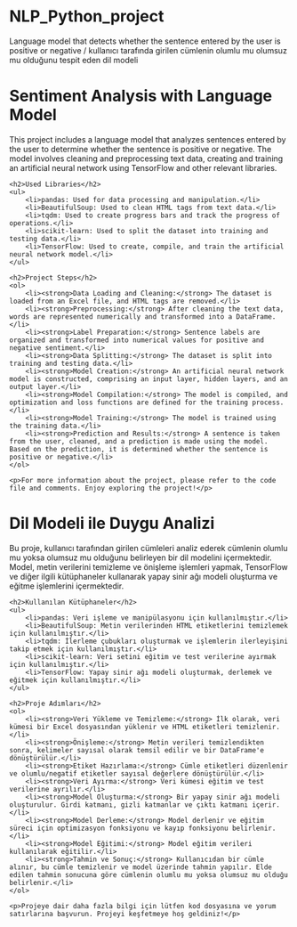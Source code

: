 # NLP_Python_project
Language model that detects whether the sentence entered by the user is positive or negative / kullanıcı tarafında girilen cümlenin olumlu mu olumsuz mu olduğunu tespit eden dil modeli

<html>
<head>
    <title>Sentiment Analysis with Language Model</title>
</head>
<body>
    <h1>Sentiment Analysis with Language Model</h1>
    <p>This project includes a language model that analyzes sentences entered by the user to determine whether the sentence is positive or negative. The model involves cleaning and preprocessing text data, creating and training an artificial neural network using TensorFlow and other relevant libraries.</p>
    
    <h2>Used Libraries</h2>
    <ul>
        <li>pandas: Used for data processing and manipulation.</li>
        <li>BeautifulSoup: Used to clean HTML tags from text data.</li>
        <li>tqdm: Used to create progress bars and track the progress of operations.</li>
        <li>scikit-learn: Used to split the dataset into training and testing data.</li>
        <li>TensorFlow: Used to create, compile, and train the artificial neural network model.</li>
    </ul>

    <h2>Project Steps</h2>
    <ol>
        <li><strong>Data Loading and Cleaning:</strong> The dataset is loaded from an Excel file, and HTML tags are removed.</li>
        <li><strong>Preprocessing:</strong> After cleaning the text data, words are represented numerically and transformed into a DataFrame.</li>
        <li><strong>Label Preparation:</strong> Sentence labels are organized and transformed into numerical values for positive and negative sentiment.</li>
        <li><strong>Data Splitting:</strong> The dataset is split into training and testing data.</li>
        <li><strong>Model Creation:</strong> An artificial neural network model is constructed, comprising an input layer, hidden layers, and an output layer.</li>
        <li><strong>Model Compilation:</strong> The model is compiled, and optimization and loss functions are defined for the training process.</li>
        <li><strong>Model Training:</strong> The model is trained using the training data.</li>
        <li><strong>Prediction and Results:</strong> A sentence is taken from the user, cleaned, and a prediction is made using the model. Based on the prediction, it is determined whether the sentence is positive or negative.</li>
    </ol>
    
    <p>For more information about the project, please refer to the code file and comments. Enjoy exploring the project!</p>
</body>

<head>
    <title>Dil Modeli ile Duygu Analizi</title>
</head>
<body>
    <h1>Dil Modeli ile Duygu Analizi</h1>
    <p>Bu proje, kullanıcı tarafından girilen cümleleri analiz ederek cümlenin olumlu mu yoksa olumsuz mu olduğunu belirleyen bir dil modelini içermektedir. Model, metin verilerini temizleme ve önişleme işlemleri yapmak, TensorFlow ve diğer ilgili kütüphaneler kullanarak yapay sinir ağı modeli oluşturma ve eğitme işlemlerini içermektedir.</p>
    
    <h2>Kullanılan Kütüphaneler</h2>
    <ul>
        <li>pandas: Veri işleme ve manipülasyonu için kullanılmıştır.</li>
        <li>BeautifulSoup: Metin verilerinden HTML etiketlerini temizlemek için kullanılmıştır.</li>
        <li>tqdm: İlerleme çubukları oluşturmak ve işlemlerin ilerleyişini takip etmek için kullanılmıştır.</li>
        <li>scikit-learn: Veri setini eğitim ve test verilerine ayırmak için kullanılmıştır.</li>
        <li>TensorFlow: Yapay sinir ağı modeli oluşturmak, derlemek ve eğitmek için kullanılmıştır.</li>
    </ul>

    <h2>Proje Adımları</h2>
    <ol>
        <li><strong>Veri Yükleme ve Temizleme:</strong> İlk olarak, veri kümesi bir Excel dosyasından yüklenir ve HTML etiketleri temizlenir.</li>
        <li><strong>Önişleme:</strong> Metin verileri temizlendikten sonra, kelimeler sayısal olarak temsil edilir ve bir DataFrame'e dönüştürülür.</li>
        <li><strong>Etiket Hazırlama:</strong> Cümle etiketleri düzenlenir ve olumlu/negatif etiketler sayısal değerlere dönüştürülür.</li>
        <li><strong>Veri Ayırma:</strong> Veri kümesi eğitim ve test verilerine ayrılır.</li>
        <li><strong>Model Oluşturma:</strong> Bir yapay sinir ağı modeli oluşturulur. Girdi katmanı, gizli katmanlar ve çıktı katmanı içerir.</li>
        <li><strong>Model Derleme:</strong> Model derlenir ve eğitim süreci için optimizasyon fonksiyonu ve kayıp fonksiyonu belirlenir.</li>
        <li><strong>Model Eğitimi:</strong> Model eğitim verileri kullanılarak eğitilir.</li>
        <li><strong>Tahmin ve Sonuç:</strong> Kullanıcıdan bir cümle alınır, bu cümle temizlenir ve model üzerinde tahmin yapılır. Elde edilen tahmin sonucuna göre cümlenin olumlu mu yoksa olumsuz mu olduğu belirlenir.</li>
    </ol>
    
    <p>Projeye dair daha fazla bilgi için lütfen kod dosyasına ve yorum satırlarına başvurun. Projeyi keşfetmeye hoş geldiniz!</p>
</body>
</html>
